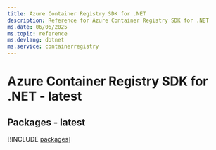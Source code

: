 ```yaml
---
title: Azure Container Registry SDK for .NET
description: Reference for Azure Container Registry SDK for .NET
ms.date: 06/06/2025
ms.topic: reference
ms.devlang: dotnet
ms.service: containerregistry
---
```

# Azure Container Registry SDK for .NET - latest
## Packages - latest
[!INCLUDE [packages](container-registry-index.md)]
